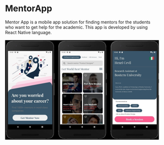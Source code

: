 # MentorApp
Mentor App is a mobile app solution for finding mentors for the students who want to get help for the academic. This app is developed by using React Native language. 
<br /><br />
![name-of-you-image](https://github.com/Thimira97/MentorApp/blob/main/assets/images/app-image.jpg)
